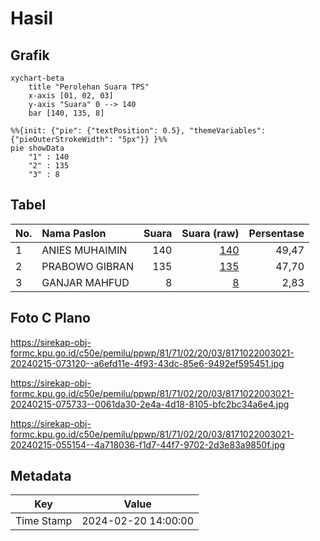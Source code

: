# Hasil

## Grafik

```mermaid
xychart-beta
    title "Perolehan Suara TPS"
    x-axis [01, 02, 03]
    y-axis "Suara" 0 --> 140
    bar [140, 135, 8]
```

```mermaid
%%{init: {"pie": {"textPosition": 0.5}, "themeVariables": {"pieOuterStrokeWidth": "5px"}} }%%
pie showData
    "1" : 140
    "2" : 135
    "3" : 8
```

## Tabel

| No. | Nama Paslon    | Suara | Suara (raw) | Persentase |
|:--- |:-------------- | -----:| -----------:| ----------:|
| 1   | ANIES MUHAIMIN | 140   | [140][p-1]  | 49,47      |
| 2   | PRABOWO GIBRAN | 135   | [135][p-2]  | 47,70      |
| 3   | GANJAR MAHFUD  | 8     | [8][p-3]    | 2,83       |


[p-1]: https://github.com/gigit-pemilu/pemilu-2024-81-maluku/blob/main/pilpres/hitung-suara/sub/81-maluku/sub/71-kota-ambon/sub/02-sirimau/sub/2003-batu-merah/sub/021-tps/sub/paslon-1.txt
[p-2]: https://github.com/gigit-pemilu/pemilu-2024-81-maluku/blob/main/pilpres/hitung-suara/sub/81-maluku/sub/71-kota-ambon/sub/02-sirimau/sub/2003-batu-merah/sub/021-tps/sub/paslon-2.txt
[p-3]: https://github.com/gigit-pemilu/pemilu-2024-81-maluku/blob/main/pilpres/hitung-suara/sub/81-maluku/sub/71-kota-ambon/sub/02-sirimau/sub/2003-batu-merah/sub/021-tps/sub/paslon-3.txt

## Foto C Plano

https://sirekap-obj-formc.kpu.go.id/c50e/pemilu/ppwp/81/71/02/20/03/8171022003021-20240215-073120--a6efd11e-4f93-43dc-85e6-9492ef595451.jpg

https://sirekap-obj-formc.kpu.go.id/c50e/pemilu/ppwp/81/71/02/20/03/8171022003021-20240215-075733--0061da30-2e4a-4d18-8105-bfc2bc34a6e4.jpg

https://sirekap-obj-formc.kpu.go.id/c50e/pemilu/ppwp/81/71/02/20/03/8171022003021-20240215-055154--4a718036-f1d7-44f7-9702-2d3e83a9850f.jpg


## Metadata

| Key        | Value               |
| ---------- | ------------------- |
| Time Stamp | 2024-02-20 14:00:00 |



